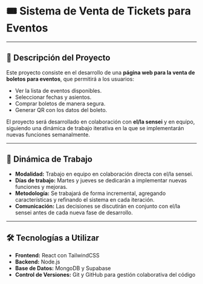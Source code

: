 # 🎟️ Sistema de Venta de Tickets para Eventos

---

## 📌 Descripción del Proyecto

Este proyecto consiste en el desarrollo de una **página web para la venta de boletos para eventos**, que permitirá a los usuarios:  

- Ver la lista de eventos disponibles.  
- Seleccionar fechas y asientos.  
- Comprar boletos de manera segura.  
- Generar QR con los datos del boleto.  

El proyecto será desarrollado en colaboración con **el/la sensei** y en equipo, siguiendo una dinámica de trabajo iterativa en la que se implementarán nuevas funciones semanalmente.

---

## 👥 Dinámica de Trabajo

- **Modalidad:** Trabajo en equipo en colaboración directa con el/la sensei.  
- **Días de trabajo:** Martes y jueves se dedicarán a implementar nuevas funciones y mejoras.  
- **Metodología:** Se trabajará de forma incremental, agregando características y refinando el sistema en cada iteración.  
- **Comunicación:** Las decisiones se discutirán en conjunto con el/la sensei antes de cada nueva fase de desarrollo.

---

## 🛠️ Tecnologías a Utilizar

- **Frontend:** React con TailwindCSS  
- **Backend:** Node.js  
- **Base de Datos:** MongoDB y Supabase  
- **Control de Versiones:** Git y GitHub para gestión colaborativa del código
